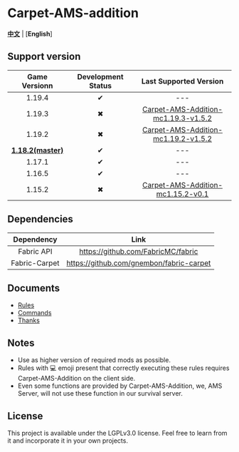 # Carpet-AMS-addition

[**中文**](README.md) | [**English**]

## Support version

|       Game Versionn       | Development Status |                                             Last Supported Version                                              |
|:-------------------------:|:------------------:|:---------------------------------------------------------------------------------------------------------------:|
|          1.19.4           |         ✔          |                                                       ---                                                       |
|          1.19.3           |         ✖          | [Carpet-AMS-Addition-mc1.19.3-v1.5.2](https://github.com/Minecraft-AMS/Carpet-AMS-Addition/releases/tag/v1.5.2) |
|          1.19.2           |         ✖          | [Carpet-AMS-Addition-mc1.19.2-v1.5.2](https://github.com/Minecraft-AMS/Carpet-AMS-Addition/releases/tag/v1.5.2) |
| **<u>1.18.2(master)</u>** |         ✔          |                                                       ---                                                       |
|          1.17.1           |         ✔          |                                                       ---                                                       |
|          1.16.5           |         ✔          |                                                       ---                                                       |
|          1.15.2           |         ✖          |        [ Carpet-AMS-Addition-mc1.15.2-v0.1](https://github.com/1024-byteeeee/Carpet-AMS-Addition-1.15.2)        |

## Dependencies

|        Dependency     |                   Link                   |
|:-------------:|:----------------------------------------:|
|  Fabric API   |    https://github.com/FabricMC/fabric    |
| Fabric-Carpet | https://github.com/gnembon/fabric-carpet |

## Documents

- [Rules](/readme_folder/en_us/rules_en.md)
- [Commands](/readme_folder/en_us/commands_en.md)
- [Thanks](/readme_folder/en_us/thanks_en.md)

## Notes

- Use as higher version of required mods as possible.
- Rules with 💻 emoji present that correctly executing these rules requires Carpet-AMS-Addition on the client side.
- Even some functions are provided by Carpet-AMS-Addition, we, AMS Server, will not use these function in our survival server.

## License

This project is available under the LGPLv3.0 license. Feel free to learn from it and incorporate it in your own projects.
